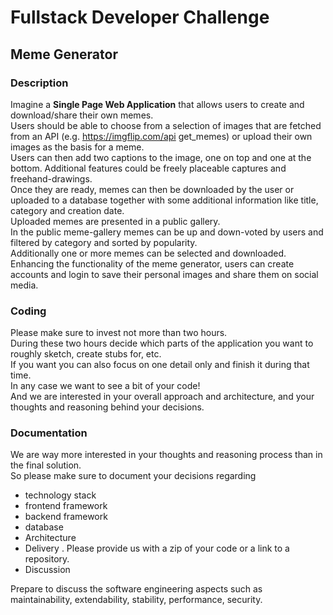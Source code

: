 # Fullstack Developer Challenge
## Meme Generator
### Description

Imagine a **Single Page Web Application** that allows users to create and download/share their
own memes. <br>
Users should be able to choose from a selection of images that are fetched
from an API (e.g. https://imgflip.com/api get_memes) or upload their own images as the
basis for a meme. <br>
Users can then add two captions to the image, one on top and one at the bottom. Additional
features could be freely placeable captures and freehand-drawings. <br>
Once they are ready, memes can then be downloaded by the user or uploaded to a
database together with some additional information like title, category and creation date. <br>
Uploaded memes are presented in a public gallery. <br>
In the public meme-gallery memes can be up and down-voted by users and filtered by
category and sorted by popularity. <br>
Additionally one or more memes can be selected and
downloaded. <br>
Enhancing the functionality of the meme generator, users can create accounts and login to
save their personal images and share them on social media. <br>
### Coding
Please make sure to invest not more than two hours. <br>
During these two hours decide which
parts of the application you want to roughly sketch, create stubs for, etc. <br>
If you want you can also focus on one detail only and finish it during that time. <br>
In any case we want to see a bit of
your code! <br>
And we are interested in your overall approach and architecture, and your
thoughts and reasoning behind your decisions. <br>
### Documentation
We are way more interested in your thoughts and reasoning process than in the final
solution. <br>
So please make sure to document your decisions regarding <br>
- technology stack
- frontend framework
- backend framework
- database
- Architecture
- Delivery
. Please provide us with a zip of your code or a link to a repository.
- Discussion

Prepare to discuss the software engineering aspects such as maintainability, extendability,
stability, performance, security.
